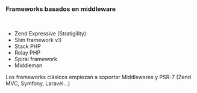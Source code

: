 ### Frameworks basados en middleware

<br>

- Zend Expressive (Stratigility)
- Slim framework v3
- Stack PHP
- Relay PHP
- Spiral framework
- Middleman

<aside class="notes">
    Los frameworks clásicos empiezan a soportar Middlewares y PSR-7 (Zend MVC, Symfony, Laravel...)
</aside>
